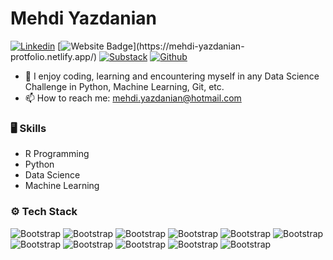 # Mehdi Yazdanian

[![Linkedin](https://img.shields.io/badge/-LinkedIn-blue?style=flat&logo=Linkedin&logoColor=white)](https://www.linkedin.com/in/mehdiyazdanian/)
[![Website Badge](https://img.shields.io/badge/-Website-c14438?style=flat&logo=Google-Chrome&logoColor=white&link=[https://pytopia.ai](https://mehdi-yazdanian-protfolio.netlify.app/))](https://mehdi-yazdanian-protfolio.netlify.app/)
[![Substack](https://img.shields.io/badge/-Substack-ff6719?style=flat&logo=Substack&logoColor=white)](https://substack.com/@mydatatalks?utm_source=user-menu)
[![Github](https://img.shields.io/github/followers/mehdiy2020?label=Follow&style=social)](https://github.com/mehdiy2020)




- 🌱 I enjoy coding, learning and encountering myself in any Data Science Challenge in Python, Machine Learning, Git, etc. 
- 📫 How to reach me: mehdi.yazdanian@hotmail.com


### 🖥 Skills
- R Programming
- Python
- Data Science
- Machine Learning
### ⚙️ Tech Stack

![Bootstrap](https://img.shields.io/badge/-R-05122A?style=flat-square&logo=R&color=353535)
![Bootstrap](https://img.shields.io/badge/-Tidyverse-05122A?style=flat-square&logo=RStudio&color=353535)
![Bootstrap](https://img.shields.io/badge/-Python-05122A?style=flat-square&logo=Python&color=353535) 
![Bootstrap](https://img.shields.io/badge/-Scikit%20Learn-05122A?style=flat-square&logo=Scikit-Learn&color=353535) 
![Bootstrap](https://img.shields.io/badge/-PostgreSQL-05122A?style=flat-square&logo=PostgreSQL&color=353535)
![Bootstrap](https://img.shields.io/badge/-Pandas-05122A?style=flat-square&logo=Pandas&color=353535)
![Bootstrap](https://img.shields.io/badge/-Numpy-05122A?style=flat-square&logo=Numpy&color=353535)
![Bootstrap](https://img.shields.io/badge/-Matplotlib-05122A?style=flat-square&logo=Matplotlib&color=353535)
![Bootstrap](https://img.shields.io/badge/-Flask-05122A?style=flat-square&logo=Flask&color=353535)
![Bootstrap](https://img.shields.io/badge/-FastAPI-05122A?style=flat-square&logo=FastAPI&color=353535)
![Bootstrap](https://img.shields.io/badge/-Visual%20Studio%20Code-05122A?style=flat-square&logo=Visual-Studio-Code&color=353535)


